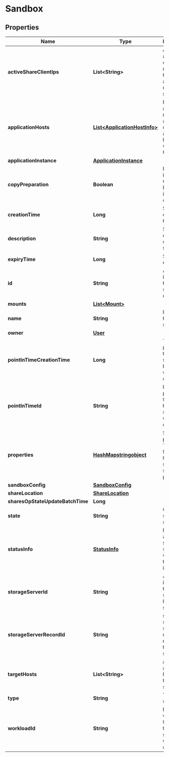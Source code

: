 
# Sandbox

## Properties
Name | Type | Description | Notes
------------ | ------------- | ------------- | -------------
**activeShareClientIps** | **List&lt;String&gt;** | A set of IP addresses of machines that are actively using this share. |  [optional]
**applicationHosts** | [**List&lt;ApplicationHostInfo&gt;**](ApplicationHostInfo.md) | For automation releases, added a list of application hosts along with their URI&#39;s |  [optional]
**applicationInstance** | [**ApplicationInstance**](ApplicationInstance.md) |  |  [optional]
**copyPreparation** | **Boolean** | Flag which indicate Copy Preparation is enabled or not |  [optional]
**creationTime** | **Long** | Sandbox creation time | 
**description** | **String** | Short description of the sandbox |  [optional]
**expiryTime** | **Long** | Sandbox expiry time | 
**id** | **String** | A unique identifier of the sandbox object | 
**mounts** | [**List&lt;Mount&gt;**](Mount.md) |  |  [optional]
**name** | **String** | Name of the sandbox | 
**owner** | [**User**](User.md) |  |  [optional]
**pointInTimeCreationTime** | **Long** | Time the point-in-time this sandbox is based on was created | 
**pointInTimeId** | **String** | Id of pointInTime for which this sandbox was created | 
**properties** | [**HashMapstringobject**](HashMapstringobject.md) | Sandbox properties. To be used for any type specific sandbox properties |  [optional]
**sandboxConfig** | [**SandboxConfig**](SandboxConfig.md) |  |  [optional]
**shareLocation** | [**ShareLocation**](ShareLocation.md) |  |  [optional]
**sharesOpStateUpdateBatchTime** | **Long** |  |  [optional]
**state** | **String** | Current state of the sandbox | 
**statusInfo** | [**StatusInfo**](StatusInfo.md) | More info about the state of the share and why it is in the state it is in |  [optional]
**storageServerId** | **String** | A unique identifier of the storage server hosting the sandbox | 
**storageServerRecordId** | **String** | storage server supplied unique recordId for this sandbox | 
**targetHosts** | **List&lt;String&gt;** | a list of application hosts for the sandbox |  [optional]
**type** | **String** | The type of sandbox. | 
**workloadId** | **String** | Id of workload for which this sandbox was created | 



